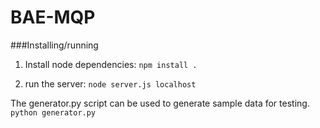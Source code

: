 # BAE-MQP

###Installing/running
1. Install node dependencies:
  `npm install .`

2. run the server:
  `node server.js localhost`


The generator.py script can be used to generate sample data for testing.
  `python generator.py`

